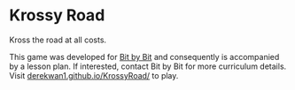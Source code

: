 # Krossy Road


Kross the road at all costs.

This game was developed for [Bit by Bit](http://littlebitbybit.org) and consequently is accompanied by a lesson plan. If interested, contact Bit by Bit for more curriculum details. Visit [derekwan1.github.io/KrossyRoad/](derekwan1.github.io/KrossyRoad/) to play.
